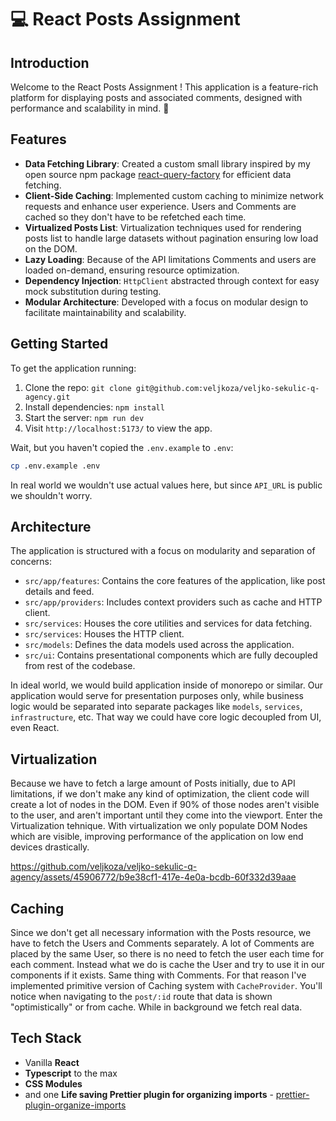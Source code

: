 # 💻 React Posts Assignment

## Introduction

Welcome to the React Posts Assignment ! This application is a feature-rich platform for displaying posts and associated comments, designed with performance and scalability in mind. 🚀

## Features

- **Data Fetching Library**: Created a custom small library inspired by my open source npm package [react-query-factory](https://www.npmjs.com/package/react-query-factory) for efficient data fetching.
- **Client-Side Caching**: Implemented custom caching to minimize network requests and enhance user experience. Users and Comments are cached so they don't have to be refetched each time.
- **Virtualized Posts List**: Virtualization techniques used for rendering posts list to handle large datasets without pagination ensuring low load on the DOM.
- **Lazy Loading**: Because of the API limitations Comments and users are loaded on-demand, ensuring resource optimization.
- **Dependency Injection**: `HttpClient` abstracted through context for easy mock substitution during testing.
- **Modular Architecture**: Developed with a focus on modular design to facilitate maintainability and scalability.

## Getting Started

To get the application running:

1. Clone the repo: `git clone git@github.com:veljkoza/veljko-sekulic-q-agency.git`
2. Install dependencies: `npm install`
3. Start the server: `npm run dev`
4. Visit `http://localhost:5173/` to view the app.

Wait, but you haven't copied the `.env.example` to `.env`:

```sh
cp .env.example .env
```

In real world we wouldn't use actual values here, but since `API_URL` is public we shouldn't worry.

## Architecture

The application is structured with a focus on modularity and separation of concerns:

- `src/app/features`: Contains the core features of the application, like post details and feed.
- `src/app/providers`: Includes context providers such as cache and HTTP client.
- `src/services`: Houses the core utilities and services for data fetching.
- `src/services`: Houses the HTTP client.
- `src/models`: Defines the data models used across the application.
- `src/ui`: Contains presentational components which are fully decoupled from rest of the codebase.


In ideal world, we would build application inside of monorepo or similar. Our application would serve for presentation purposes only, while business logic would be separated into separate packages like `models`, `services`, `infrastructure`, etc. That way we could have core logic decoupled from UI, even React.

## Virtualization

Because we have to fetch a large amount of Posts initially, due to API limitations, if we don't make any kind of optimization, the client code will create a lot of nodes in the DOM. Even if 90% of those nodes aren't visible to the user, and aren't important until they come into the viewport. Enter the Virtualization tehnique.
With virtualization we only populate DOM Nodes which are visible, improving performance of the application on low end devices drastically.



https://github.com/veljkoza/veljko-sekulic-q-agency/assets/45906772/b9e38cf1-417e-4e0a-bcdb-60f332d39aae

## Caching

Since we don't get all necessary information with the Posts resource, we have to fetch the Users and Comments separately. A lot of Comments are placed by the same User, so there is no need to fetch the user each time for each comment. Instead what we do is cache the User and try to use it in our components if it exists. Same thing with Comments.
For that reason I've implemented primitive version of Caching system with `CacheProvider`. You'll notice when navigating to the `post/:id` route that data is shown "optimistically" or from cache. While in background we fetch real data. 

## Tech Stack

- Vanilla **React**
- **Typescript** to the max
- **CSS Modules**
- and one **Life saving Prettier plugin for organizing imports** - [prettier-plugin-organize-imports](https://www.npmjs.com/package/prettier-plugin-organize-imports)


